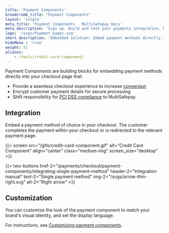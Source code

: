 ```yaml
---
title: 'Payment Components'
breadcrumb_title: "Payment Components"
layout: 'single'
meta_title: 'Payment Components - MultiSafepay Docs'
meta_description: "Sign up. Build and test your payments integration. Explore our products and services. Use our API reference, SDKs, and wrappers. Get support."
logo: '/svgs/Payment pages.svg'
short_description: 'Embedded solution: Embed payment methods directly in your ecommerce integration.'
hideMenu : 'true'
weight: 51
aliases:
    - /tools/credit-card-component/
---
```

Payment Components are building blocks for embedding payment methods directly into your checkout page that:

- Provide a seamless checkout experience to increase [conversion](/getting-started/glossary/#conversion-rate)
- Encrypt customer payment details for secure processing
- Shift responsibility for [PCI DSS compliance](/faq/general/multisafepay-glossary/#payment-card-industry-data-security-standard-pci-dss) to MultiSafepay

## Integration

Embed a payment method of choice in your checkout. The customer completes the payment within your checkout or is redirected to the relevant payment page.

{{< screen src="/gifs/credit-card-component.gif" alt="Credit Card Component" align="center" class="medium-img" screen_size="desktop" >}}

{{< two-buttons href-2="/payments/checkout/payment-components/integrating-single-payment-method" header-2="Integration manual" text-2="Single payment method" img-2="/svgs/arrow-thin-right.svg" alt-2="Right arrow" >}}

## Customization

You can customize the look of the payment component to match your brand's visual identity, and set the display language.

For instructions, see [Customizing payment components](/payments/checkout/payment-components/customizing-payment-components/).

